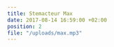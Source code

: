 ```yaml
---
title: Stemacteur Max
date: 2017-08-14 16:59:00 +02:00
position: 2
file: "/uploads/max.mp3"
---
```


